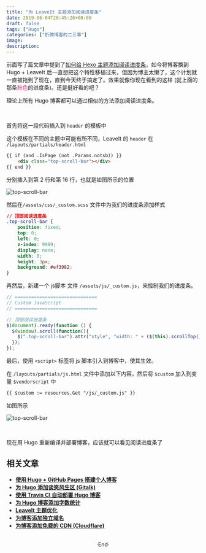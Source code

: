 ```yaml
---
title: "为 LeaveIt 主题添加阅读进度条"
date: 2019-06-04T20:45:28+08:00
draft: false
tags: ["Hugo"]
categories: ["折腾博客的二三事"]
image: 
description: 
---
```

<!-- 
![](https://mogeko.github.io/blog-images/r/070/)
{{< spoiler >}}{{< /spoiler >}}
&emsp;&emsp;
 -->

前面写了篇文章中提到了[如何给 Hexo 主题添加阅读进度条](https://mogeko.me/2017/003/#%E9%A1%B6%E9%83%A8%E9%98%85%E8%AF%BB%E8%BF%9B%E5%BA%A6%E6%9D%A1)，如今将博客换到 Hugo + LeaveIt 后一直想把这个特性移植过来，但因为博主太懒了，这个计划就一直被拖到了现在，直到今天终于搞定了。效果就像你现在看到的这样 (就上面的那条<span style="color: #ef3982;" >粉色</span>的进度条)。还是挺好看的吧？

理论上所有 Hugo 博客都可以通过相似的方法添加阅读进度条。

<br>

首先将这一段代码插入到 `header` 的模板中

这个模板在不同的主题中可能有所不同，LeaveIt 的 `header` 在 `/layouts/partials/header.html`

```html
{{ if (and .IsPage (not .Params.notsb)) }}
    <div class="top-scroll-bar"></div>
{{ end }}
```

分别插入到第 2 行和第 16 行，也就是如图所示的位置

![top-scroll-bar](https://mogeko.github.io/blog-images/r/070/top-scroll-bar_1.png)

然后在`/assets/css/_custom.scss` 文件中为我们的进度条添加样式

```css
// 顶部阅读进度条
.top-scroll-bar {
    position: fixed;
    top: 0;
    left: 0;
    z-index: 9999;
    display: none;
    width: 0;
    height: 3px;
    background: #ef3982;
}
```

再然后，新建一个 js脚本 文件 `/assets/js/_custom.js`，来控制我们的进度条。

```javascript
// ==============================
// Custom JavaScript
// ==============================

// 顶部阅读进度条
$(document).ready(function () {
  $(window).scroll(function(){
    $(".top-scroll-bar").attr("style", "width: " + ($(this).scrollTop() / ($(document).height() - $(this).height()) * 100) + "%; display: block;");
  });
});
```

最后，使用 `<script>` 标签将 js 脚本引入到博客中，使其生效。

在 `/layouts/partials/js.html` 文件中添加以下内容，然后将 `$custom` 加入到变量 `$vendorscript` 中

```html
{{ $custom := resources.Get "/js/_custom.js" }}
```

如图所示

![top-scroll-bar](https://mogeko.github.io/blog-images/r/070/top-scroll-bar_2.png)

<br>

现在用 Hugo 重新编译并部署博客，应该就可以看见阅读进度条了

## 相关文章

- [**使用 Hugo + GitHub Pages 搭建个人博客**](https://mogeko.github.io/2018/018/)
- [**为 Hugo 添加谈笑风生区 (Gitalk)**](https://mogeko.github.io/2018/024/)
- [**使用 Travis CI 自动部署 Hugo 博客**](https://mogeko.github.io/2018/028/)
- [**为 Hugo 博客添加字数统计**](https://mogeko.github.io/2018/033/)
- [**Leavelt 主题优化**](https://mogeko.github.io/2018/025/)
- [**为博客添加独立域名**](https://mogeko.github.io/2019/048/)
- [**为博客添加免费的 CDN (Cloudflare)**](https://mogeko.github.io/2019/056/)

<br>

<center>  ·End·  </center>
